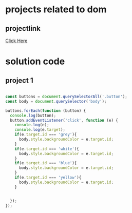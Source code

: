 # projects related to dom


## projectlink

[Click Here](https://stackblitz.com/edit/dom-project-chaiaurcode?file=index.html)

# solution code

## project 1

```javascript

const buttons = document.querySelectorAll('.button');
const body = document.querySelector('body');

buttons.forEach(function (button) {
  console.log(button);
  button.addEventListener('click', function (e) {
    console.log(e);
    console.log(e.target);
    if(e.target.id === 'grey'){
      body.style.backgroundColor = e.target.id;
    }
    if(e.target.id === 'white'){
      body.style.backgroundColor = e.target.id;
    }
    if(e.target.id === 'blue'){
      body.style.backgroundColor = e.target.id;      
    }
    if(e.target.id === 'yellow'){
      body.style.backgroundColor = e.target.id;
    }


  });
});

```
